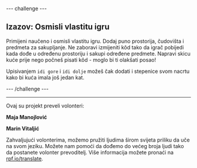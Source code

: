 --- challenge ---

## Izazov: Osmisli vlastitu igru

Primijeni naučeno i osmisli vlastitu igru. Dodaj puno prostorija, čudovišta i predmeta za sakupljanje. Ne zaboravi izmijeniti kôd tako da igrač pobijedi kada dođe u određenu prostoriju i sakupi određene predmete. Napravi skicu kuće prije nego počneš pisati kôd - moglo bi ti olakšati posao!

Upisivanjem `idi gore` i `idi dolje` možeš čak dodati i stepenice svom nacrtu kako bi kuća imala još jedan kat.

--- /challenge ---

***
Ovaj su projekt preveli volonteri:

**Maja Manojlović**

**Marin Vitaljić**

Zahvaljujući volonterima, možemo pružiti ljudima širom svijeta priliku da uče na svom jeziku. Možete nam pomoći da dođemo do većeg broja ljudi tako da postanete volonter prevoditelj. Više informacija možete pronaći na [rpf.io/translate](https://rpf.io/translate).
